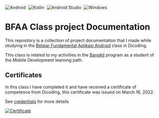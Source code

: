 ![Android](https://img.shields.io/badge/Android-3DDC84?logo=android&logoColor=white)&nbsp;
![Kotlin](https://img.shields.io/badge/kotlin-%230095D5.svg?logo=kotlin&logoColor=white)&nbsp;
![Android Studio](https://img.shields.io/badge/Android%20Studio-3DDC84.svg?logo=android-studio&logoColor=white)&nbsp;
![Windows](https://img.shields.io/badge/Windows-0078D6?logo=windows&logoColor=white)&nbsp;

# BFAA Class project Documentation

This repository is a collection of project documentation that I made while studying in the [Belajar Fundamental Aplikasi Android](https://dicoding.com/academies/14) class in Dicoding.

This class is related to my activities in the [Bangkit](https://g.co/bangkit) program as a student of the Mobile Development learning path.

## Certificates

In this class I have completed it and have received a certificate of competence from Dicoding, this certificate was issued on March 16, 2022.

See [credentials](https://www.dicoding.com/certificates/1RXYY5EEMXVM) for more details

[![Certificate](https://github.com/reskimulud/bfaa-dicoding/raw/master/bfaa.jpg)](https://www.dicoding.com/certificates/1RXYY5EEMXVM)
